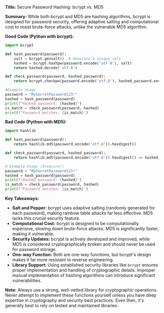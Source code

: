 **Title:** Secure Password Hashing: bcrypt vs. MD5

**Summary:**  While both bcrypt and MD5 are hashing algorithms, bcrypt is designed for password security, offering adaptive salting and computational cost to resist brute-force attacks, unlike the vulnerable MD5 algorithm.

**Good Code (Python with bcrypt):**

```python
import bcrypt

def hash_password(password):
    salt = bcrypt.gensalt()  # Generate a unique salt
    hashed = bcrypt.hashpw(password.encode('utf-8'), salt)
    return hashed.decode('utf-8')

def check_password(password, hashed_password):
    return bcrypt.checkpw(password.encode('utf-8'), hashed_password.encode('utf-8'))

#Example Usage
password = "MySecretPassword123!"
hashed = hash_password(password)
print(f"Hashed password: {hashed}")
is_match = check_password(password, hashed)
print(f"Password matches: {is_match}")

```

**Bad Code (Python with MD5):**

```python
import hashlib

def hash_password(password):
    return hashlib.md5(password.encode('utf-8')).hexdigest()

def check_password(password, hashed_password):
    return hashlib.md5(password.encode('utf-8')).hexdigest() == hashed_password

# Example Usage (Insecure!)
password = "MySecretPassword123!"
hashed = hash_password(password)
print(f"Hashed password: {hashed}")
is_match = check_password(password, hashed)
print(f"Password matches: {is_match}")
```


**Key Takeaways:**

* **Salt and Pepper:** bcrypt uses adaptive salting (randomly generated for each password), making rainbow table attacks far less effective. MD5 lacks this crucial security feature.
* **Computational Cost:** bcrypt is designed to be computationally expensive, slowing down brute-force attacks.  MD5 is significantly faster, making it vulnerable.
* **Security Updates:** bcrypt is actively developed and improved, while MD5 is considered cryptographically broken and should never be used for password storage.
* **One-way Function:** Both are one-way functions, but bcrypt's design makes it far more resistant to reverse engineering.
* **Library Support:** Using established security libraries like `bcrypt` ensures proper implementation and handling of cryptographic details.  Improper manual implementation of hashing algorithms can introduce significant vulnerabilities.

**Note:**  Always use a strong, well-vetted library for cryptographic operations. Never attempt to implement these functions yourself unless you have deep expertise in cryptography and security best practices.  Even then, it's generally best to rely on tested and maintained libraries.
